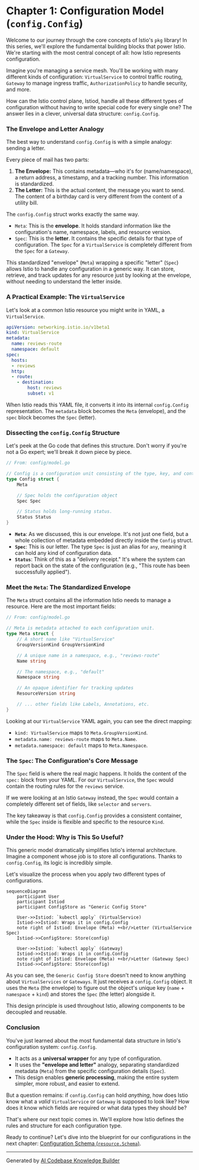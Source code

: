 # Chapter 1: Configuration Model (`config.Config`)

Welcome to our journey through the core concepts of Istio's `pkg` library! In this series, we'll explore the fundamental building blocks that power Istio. We're starting with the most central concept of all: how Istio represents configuration.

Imagine you're managing a service mesh. You'll be working with many different kinds of configuration: `VirtualService` to control traffic routing, `Gateway` to manage ingress traffic, `AuthorizationPolicy` to handle security, and more.

How can the Istio control plane, Istiod, handle all these different types of configuration without having to write special code for every single one? The answer lies in a clever, universal data structure: `config.Config`.

### The Envelope and Letter Analogy

The best way to understand `config.Config` is with a simple analogy: sending a letter.

Every piece of mail has two parts:
1.  **The Envelope:** This contains metadata—who it's for (name/namespace), a return address, a timestamp, and a tracking number. This information is standardized.
2.  **The Letter:** This is the actual content, the message you want to send. The content of a birthday card is very different from the content of a utility bill.

The `config.Config` struct works exactly the same way.

*   `Meta`: This is the **envelope**. It holds standard information like the configuration's name, namespace, labels, and resource version.
*   `Spec`: This is the **letter**. It contains the specific details for that type of configuration. The `Spec` for a `VirtualService` is completely different from the `Spec` for a `Gateway`.

This standardized "envelope" (`Meta`) wrapping a specific "letter" (`Spec`) allows Istio to handle any configuration in a generic way. It can store, retrieve, and track updates for any resource just by looking at the envelope, without needing to understand the letter inside.

### A Practical Example: The `VirtualService`

Let's look at a common Istio resource you might write in YAML, a `VirtualService`.

```yaml
apiVersion: networking.istio.io/v1beta1
kind: VirtualService
metadata:
  name: reviews-route
  namespace: default
spec:
  hosts:
  - reviews
  http:
  - route:
    - destination:
        host: reviews
        subset: v1
```

When Istio reads this YAML file, it converts it into its internal `config.Config` representation. The `metadata` block becomes the `Meta` (envelope), and the `spec` block becomes the `Spec` (letter).

### Dissecting the `config.Config` Structure

Let's peek at the Go code that defines this structure. Don't worry if you're not a Go expert; we'll break it down piece by piece.

```go
// From: config/model.go

// Config is a configuration unit consisting of the type, key, and content.
type Config struct {
	Meta

	// Spec holds the configuration object
	Spec Spec

	// Status holds long-running status.
	Status Status
}
```

*   **`Meta`**: As we discussed, this is our envelope. It's not just one field, but a whole collection of metadata embedded directly inside the `Config` struct.
*   **`Spec`**: This is our letter. The type `Spec` is just an alias for `any`, meaning it can hold any kind of configuration data.
*   **`Status`**: Think of this as a "delivery receipt." It's where the system can report back on the state of the configuration (e.g., "This route has been successfully applied").

### Meet the `Meta`: The Standardized Envelope

The `Meta` struct contains all the information Istio needs to manage a resource. Here are the most important fields:

```go
// From: config/model.go

// Meta is metadata attached to each configuration unit.
type Meta struct {
	// A short name like "VirtualService"
	GroupVersionKind GroupVersionKind

	// A unique name in a namespace, e.g., "reviews-route"
	Name string

	// The namespace, e.g., "default"
	Namespace string

	// An opaque identifier for tracking updates
	ResourceVersion string

	// ... other fields like Labels, Annotations, etc.
}
```

Looking at our `VirtualService` YAML again, you can see the direct mapping:
*   `kind: VirtualService` maps to `Meta.GroupVersionKind`.
*   `metadata.name: reviews-route` maps to `Meta.Name`.
*   `metadata.namespace: default` maps to `Meta.Namespace`.

### The `Spec`: The Configuration's Core Message

The `Spec` field is where the real magic happens. It holds the content of the `spec:` block from your YAML. For our `VirtualService`, the `Spec` would contain the routing rules for the `reviews` service.

If we were looking at an Istio `Gateway` instead, the `Spec` would contain a completely different set of fields, like `selector` and `servers`.

The key takeaway is that `config.Config` provides a consistent container, while the `Spec` inside is flexible and specific to the resource `Kind`.

### Under the Hood: Why is This So Useful?

This generic model dramatically simplifies Istio's internal architecture. Imagine a component whose job is to store all configurations. Thanks to `config.Config`, its logic is incredibly simple.

Let's visualize the process when you apply two different types of configurations.

```mermaid
sequenceDiagram
    participant User
    participant Istiod
    participant ConfigStore as "Generic Config Store"

    User->>Istiod: `kubectl apply` (VirtualService)
    Istiod->>Istiod: Wraps it in config.Config
    note right of Istiod: Envelope (Meta) +<br/>Letter (VirtualService Spec)
    Istiod->>ConfigStore: Store(config)

    User->>Istiod: `kubectl apply` (Gateway)
    Istiod->>Istiod: Wraps it in config.Config
    note right of Istiod: Envelope (Meta) +<br/>Letter (Gateway Spec)
    Istiod->>ConfigStore: Store(config)
```

As you can see, the `Generic Config Store` doesn't need to know anything about `VirtualServices` or `Gateways`. It just receives a `config.Config` object. It uses the `Meta` (the envelope) to figure out the object's unique key (`name` + `namespace` + `kind`) and stores the `Spec` (the letter) alongside it.

This design principle is used throughout Istio, allowing components to be decoupled and reusable.

### Conclusion

You've just learned about the most fundamental data structure in Istio's configuration system: `config.Config`.

*   It acts as a **universal wrapper** for any type of configuration.
*   It uses the **"envelope and letter"** analogy, separating standardized metadata (`Meta`) from the specific configuration details (`Spec`).
*   This design enables **generic processing**, making the entire system simpler, more robust, and easier to extend.

But a question remains: if `config.Config` can hold *anything*, how does Istio know what a *valid* `VirtualService` or `Gateway` is supposed to look like? How does it know which fields are required or what data types they should be?

That's where our next topic comes in. We'll explore how Istio defines the rules and structure for each configuration type.

Ready to continue? Let's dive into the blueprint for our configurations in the next chapter: [Configuration Schema (`resource.Schema`)](02_configuration_schema___resource_schema___.md).

---

Generated by [AI Codebase Knowledge Builder](https://github.com/The-Pocket/Tutorial-Codebase-Knowledge)